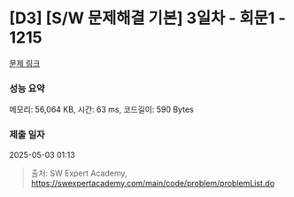 # [D3] [S/W 문제해결 기본] 3일차 - 회문1 - 1215 

[문제 링크](https://swexpertacademy.com/main/code/problem/problemDetail.do?contestProbId=AV14QpAaAAwCFAYi) 

### 성능 요약

메모리: 56,064 KB, 시간: 63 ms, 코드길이: 590 Bytes

### 제출 일자

2025-05-03 01:13



> 출처: SW Expert Academy, https://swexpertacademy.com/main/code/problem/problemList.do